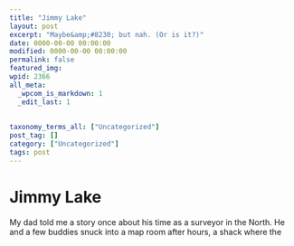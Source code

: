 ```yaml
---
title: "Jimmy Lake"
layout: post
excerpt: "Maybe&amp;#8230; but nah. (Or is it?)"
date: 0000-00-00 00:00:00
modified: 0000-00-00 00:00:00
permalink: false
featured_img: 
wpid: 2366
all_meta: 
  _wpcom_is_markdown: 1
  _edit_last: 1
  
  
taxonomy_terms_all: ["Uncategorized"]
post_tag: []
category: ["Uncategorized"]
tags: post
---
```


# Jimmy Lake

My dad told me a story once about his time as a surveyor in the North. He and a few buddies snuck into a map room after hours, a shack where the
